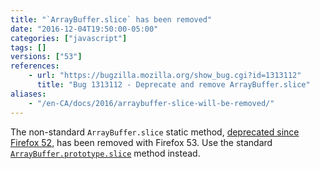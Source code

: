 ```yaml
---
title: "`ArrayBuffer.slice` has been removed"
date: "2016-12-04T19:50:00-05:00"
categories: ["javascript"]
tags: []
versions: ["53"]
references:
    - url: "https://bugzilla.mozilla.org/show_bug.cgi?id=1313112"
      title: "Bug 1313112 - Deprecate and remove ArrayBuffer.slice"
aliases:
    - "/en-CA/docs/2016/arraybuffer-slice-will-be-removed/"
---
```

The non-standard `ArrayBuffer.slice` static method, [deprecated since Firefox 52](https://www.fxsitecompat.com/en-CA/docs/2016/arraybuffer-slice-has-been-deprecated/), has been removed with Firefox 53. Use the standard [`ArrayBuffer.prototype.slice`](https://developer.mozilla.org/en-US/docs/Web/JavaScript/Reference/Global_Objects/ArrayBuffer/slice) method instead.
